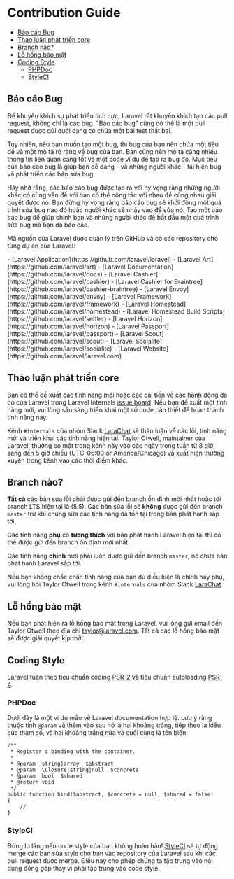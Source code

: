 # Contribution Guide

- [Báo cáo Bug](#bug-reports)
- [Thảo luận phát triển core](#core-development-discussion)
- [Branch nào?](#which-branch)
- [Lỗ hổng bảo mật](#security-vulnerabilities)
- [Coding Style](#coding-style)
    - [PHPDoc](#phpdoc)
    - [StyleCI](#styleci)

<a name="bug-reports"></a>
## Báo cáo Bug

Để khuyến khích sự phát triển tích cực, Laravel rất khuyến khích tạo các pull request, không chỉ là các bug. "Báo cáo bug" cũng có thể là một pull request được gửi dưới dạng có chứa một bài test thất bại.

Tuy nhiên, nếu bạn muốn tạo một bug, thì bug của bạn nên chứa một tiêu đề và một mô tả rõ ràng về bug của bạn. Bạn cũng nên mô ta càng nhiều thông tin liên quan càng tốt và một code ví dụ để tạo ra bug đó. Mục tiêu của báo cáo bug là giúp bạn dễ dàng - và những người khác - tái hiện bug và phát triển các bản sửa bug.

Hãy nhớ rằng, các báo cáo bug được tạo ra với hy vọng rằng những người khác có cùng vấn đề với bạn có thể cộng tác với nhau để cùng nhau giải quyết được nó. Bạn đừng hy vọng rằng báo cáo bug sẽ khởi động một quá trình sửa bug nào đó hoặc người khác sẽ nhảy vào để sửa nó. Tạo một báo cáo bug để giúp chính bạn và những người khác để bắt đầu một quá trình sửa bug mà bạn đã báo cáo.

Mã nguồn của Laravel được quản lý trên GitHub và có các repository cho từng dự án của Laravel:

<div class="content-list" markdown="1">
- [Laravel Application](https://github.com/laravel/laravel)
- [Laravel Art](https://github.com/laravel/art)
- [Laravel Documentation](https://github.com/laravel/docs)
- [Laravel Cashier](https://github.com/laravel/cashier)
- [Laravel Cashier for Braintree](https://github.com/laravel/cashier-braintree)
- [Laravel Envoy](https://github.com/laravel/envoy)
- [Laravel Framework](https://github.com/laravel/framework)
- [Laravel Homestead](https://github.com/laravel/homestead)
- [Laravel Homestead Build Scripts](https://github.com/laravel/settler)
- [Laravel Horizon](https://github.com/laravel/horizon)
- [Laravel Passport](https://github.com/laravel/passport)
- [Laravel Scout](https://github.com/laravel/scout)
- [Laravel Socialite](https://github.com/laravel/socialite)
- [Laravel Website](https://github.com/laravel/laravel.com)
</div>

<a name="core-development-discussion"></a>
## Thảo luận phát triển core

Bạn có thể đề xuất các tính năng mới hoặc các cải tiến về các hành động đã có của Laravel trong Laravel Internals [issue board](https://github.com/laravel/internals/issues). Nếu bạn đề xuất một tính năng mới, vui lòng sẵn sàng triển khai một số code cần thiết để hoàn thành tính năng này.

Kênh `#internals` của nhóm Slack [LaraChat](https://larachat.co) sẽ thảo luận về các lỗi, tính năng mới và triển khai các tính năng hiện tại. Taylor Otwell, maintainer của Laravel, thường có mặt trong kênh này vào các ngày trong tuần từ 8 giờ sáng đến 5 giờ chiều (UTC-06:00 or America/Chicago) và xuất hiện thường xuyên trong kênh vào các thời điểm khác.

<a name="which-branch"></a>
## Branch nào?

**Tất cả** các bản sửa lỗi phải được gửi đến branch ổn định mới nhất hoặc tới branch LTS hiện tại là (5.5). Các bản sửa lỗi sẽ **không** được gửi đến branch `master` trừ khi chúng sửa các tính năng đã tồn tại trong bản phát hành sắp tới.

Các tính năng **phụ** có **tương thích** với bản phát hành Laravel hiện tại thì có thể được gửi đến branch ổn định mới nhất.

Các tính năng **chính** mới phải luôn được gửi đến branch `master`, nó chứa bản phát hành Laravel sắp tới.

Nếu bạn không chắc chắn tính năng của bạn đủ điều kiện là chính hay phụ, vui lòng hỏi Taylor Otwell trong kênh `#internals` của nhóm Slack [LaraChat](https://larachat.co).

<a name="security-vulnerabilities"></a>
## Lỗ hổng bảo mật

Nếu bạn phát hiện ra lỗ hổng bảo mật trong Laravel, vui lòng gửi email đến Taylor Otwell theo địa chỉ <a href="mailto:taylor@laravel.com">taylor@laravel.com</a>. Tất cả các lỗ hổng bảo mật sẽ được giải quyết kịp thời.

<a name="coding-style"></a>
## Coding Style

Laravel tuân theo tiêu chuẩn coding [PSR-2](https://github.com/php-fig/fig-standards/blob/master/accepted/PSR-2-coding-style-guide.md) và tiêu chuẩn autoloading [PSR-4](https://github.com/php-fig/fig-standards/blob/master/accepted/PSR-4-autoloader.md).

<a name="phpdoc"></a>
### PHPDoc

Dưới đây là một ví dụ mẫu về Laravel documentation hợp lệ. Lưu ý rằng thuộc tính `@param` và thêm vào sau nó là hai khoảng trắng, tiếp theo là kiểu của tham số, và hai khoảng trắng nữa và cuối cùng là tên biến:

    /**
     * Register a binding with the container.
     *
     * @param  string|array  $abstract
     * @param  \Closure|string|null  $concrete
     * @param  bool  $shared
     * @return void
     */
    public function bind($abstract, $concrete = null, $shared = false)
    {
        //
    }

<a name="styleci"></a>
### StyleCI

Đừng lo lắng nếu code style của bạn không hoàn hảo! [StyleCI](https://styleci.io/) sẽ tự động merge các bản sửa style cho bạn vào repository của Laravel sau khi các pull request được merge. Điều này cho phép chúng ta tập trung vào nội dung đóng góp thay vì phải tập trung vào code style.
